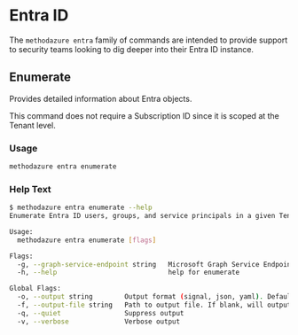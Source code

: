 # Entra ID

The `methodazure entra` family of commands are intended to provide support to security teams looking to dig deeper into their Entra ID instance.

## Enumerate

Provides detailed information about Entra objects.

This command does not require a Subscription ID since it is scoped at the Tenant level.

### Usage

```bash
methodazure entra enumerate
```

### Help Text

```bash
$ methodazure entra enumerate --help
Enumerate Entra ID users, groups, and service principals in a given Tenant

Usage:
  methodazure entra enumerate [flags]

Flags:
  -g, --graph-service-endpoint string   Microsoft Graph Service Endpoint (default "https://graph.microsoft.com/.default")
  -h, --help                            help for enumerate

Global Flags:
  -o, --output string        Output format (signal, json, yaml). Default value is signal (default "signal")
  -f, --output-file string   Path to output file. If blank, will output to STDOUT
  -q, --quiet                Suppress output
  -v, --verbose              Verbose output
```
